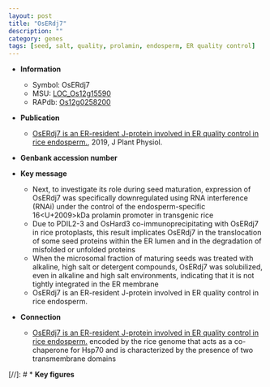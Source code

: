 ```yaml
---
layout: post
title: "OsERdj7"
description: ""
category: genes
tags: [seed, salt, quality, prolamin, endosperm, ER quality control]
---
```


* **Information**  
    + Symbol: OsERdj7  
    + MSU: [LOC_Os12g15590](http://rice.plantbiology.msu.edu/cgi-bin/ORF_infopage.cgi?orf=LOC_Os12g15590)  
    + RAPdb: [Os12g0258200](http://rapdb.dna.affrc.go.jp/viewer/gbrowse_details/irgsp1?name=Os12g0258200)  

* **Publication**  
    + [OsERdj7 is an ER-resident J-protein involved in ER quality control in rice endosperm.](http://www.ncbi.nlm.nih.gov/pubmed?term=OsERdj7+is+an+ER-resident+J-protein+involved+in+ER+quality+control+in+rice+endosperm.%5BTitle%5D), 2019, J Plant Physiol.

* **Genbank accession number**  

* **Key message**  
    + Next, to investigate its role during seed maturation, expression of OsERdj7 was specifically downregulated using RNA interference (RNAi) under the control of the endosperm-specific 16<U+2009>kDa prolamin promoter in transgenic rice
    + Due to PDIL2-3 and OsHard3 co-immunoprecipitating with OsERdj7 in rice protoplasts, this result implicates OsERdj7 in the translocation of some seed proteins within the ER lumen and in the degradation of misfolded or unfolded proteins
    + When the microsomal fraction of maturing seeds was treated with alkaline, high salt or detergent compounds, OsERdj7 was solubilized, even in alkaline and high salt environments, indicating that it is not tightly integrated in the ER membrane
    + OsERdj7 is an ER-resident J-protein involved in ER quality control in rice endosperm.

* **Connection**  
    + [OsERdj7 is an ER-resident J-protein involved in ER quality control in rice endosperm.](J-proteins) encoded by the rice genome that acts as a co-chaperone for Hsp70 and is characterized by the presence of two transmembrane domains

[//]: # * **Key figures**  


